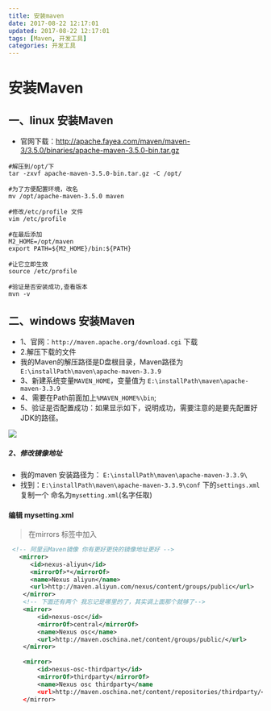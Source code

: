 ```yaml
---
title: 安装maven
date: 2017-08-22 12:17:01
updated: 2017-08-22 12:17:01
tags: [Maven, 开发工具]
categories: 开发工具
---
```

# 安装Maven

## 一、linux 安装Maven
+ 官网下载：http://apache.fayea.com/maven/maven-3/3.5.0/binaries/apache-maven-3.5.0-bin.tar.gz

```
#解压到/opt/下
tar -zxvf apache-maven-3.5.0-bin.tar.gz -C /opt/
 
#为了方便配置环境，改名
mv /opt/apache-maven-3.5.0 maven
 
#修改/etc/profile 文件
vim /etc/profile
 
#在最后添加
M2_HOME=/opt/maven
export PATH=${M2_HOME}/bin:${PATH}
 
#让它立即生效
source /etc/profile
 
#验证是否安装成功,查看版本
mvn -v
```

## 二、windows 安装Maven
+ 1、官网：`http://maven.apache.org/download.cgi` 下载
+ 2.解压下载的文件
+ 我的Maven的解压路径是D盘根目录，Maven路径为 `E:\installPath\maven\apache-maven-3.3.9`
+ 3、新建系统变量`MAVEN_HOME`，变量值为 `E:\installPath\maven\apache-maven-3.3.9`
+ 4、需要在Path前面加上`%MAVEN_HOME%\bin`;
+ 5、验证是否配置成功：如果显示如下，说明成功，需要注意的是要先配置好JDK的路径。

![](1499321122690022124.png)

##### 2、修改镜像地址
+ 我的maven 安装路径为： `E:\installPath\maven\apache-maven-3.3.9\`
+ 找到：`E:\installPath\maven\apache-maven-3.3.9\conf` 下的`settings.xml`  复制一个 命名为`mysetting.xml`(名字任取)
#### 编辑 mysetting.xml
> 在mirrors 标签中加入

```xml
 <!-- 阿里云Maven镜像 你有更好更快的镜像地址更好 -->
   <mirror>
      <id>nexus-aliyun</id>
      <mirrorOf>*</mirrorOf>
      <name>Nexus aliyun</name>
      <url>http://maven.aliyun.com/nexus/content/groups/public</url>
    </mirror>
	<!-- 下面还有两个 我忘记是哪里的了，其实调上面那个就够了-->
	<mirror>
        <id>nexus-osc</id>
        <mirrorOf>central</mirrorOf>
        <name>Nexus osc</name>
        <url>http://maven.oschina.net/content/groups/public/</url>
    </mirror>
    
    <mirror>
        <id>nexus-osc-thirdparty</id>
        <mirrorOf>thirdparty</mirrorOf>
        <name>Nexus osc thirdparty</name
		<url>http://maven.oschina.net/content/repositories/thirdparty/</url>
    </mirror>
```
